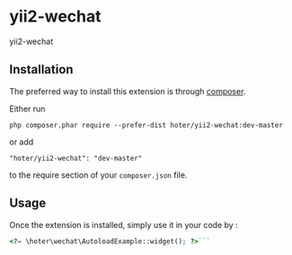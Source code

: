 yii2-wechat
===========
yii2-wechat

Installation
------------

The preferred way to install this extension is through [composer](http://getcomposer.org/download/).

Either run

```
php composer.phar require --prefer-dist hoter/yii2-wechat:dev-master
```

or add

```
"hoter/yii2-wechat": "dev-master"
```

to the require section of your `composer.json` file.


Usage
-----

Once the extension is installed, simply use it in your code by  :

```php
<?= \hoter\wechat\AutoloadExample::widget(); ?>```